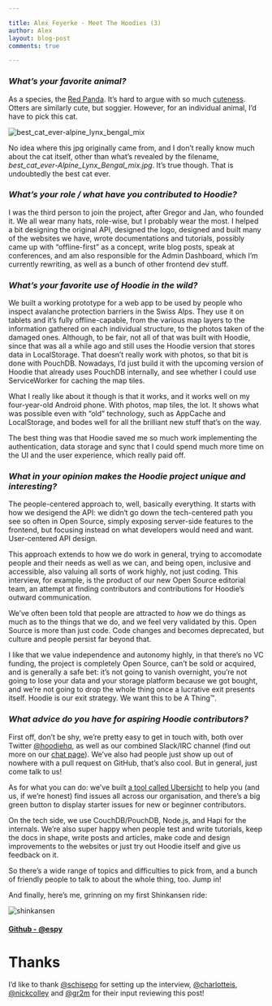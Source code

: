 ```yaml
---

title: Alex Feyerke - Meet The Hoodies (3)
author: Alex
layout: blog-post
comments: true

---
```


### *What’s your favorite animal?*

As a species, the [Red Panda](https://en.wikipedia.org/wiki/Red_panda). It’s hard to argue with so much [cuteness](https://www.youtube.com/watch?v=oimTxlCi36E). Otters are similarly cute, but soggier. However, for an individual animal, I’d have to pick this cat.

![best_cat_ever-alpine_lynx_bengal_mix](https://cloud.githubusercontent.com/assets/391124/11560190/ff514c5a-99be-11e5-975c-32dfb9d95417.jpg)

No idea where this jpg originally came from, and I don’t really know much about the cat itself, other than what’s revealed by the filename, *best_cat_ever-Alpine_Lynx_Bengal_mix.jpg*. It’s true though. That is undoubtedly the best cat ever.

### *What’s your role / what have you contributed to Hoodie?*

I was the third person to join the project, after Gregor and Jan, who founded it. We all wear many hats, role-wise, but I probably wear the most. I helped a bit designing the original API, designed the logo, designed and built many of the websites we have, wrote documentations and tutorials, possibly came up with “offline-first” as a concept, write blog posts, speak at conferences, and am also responsible for the Admin Dashboard, which I’m currently rewriting, as well as a bunch of other frontend dev stuff.

### *What’s your favorite use of Hoodie in the wild?*

We built a working prototype for a web app to be used by people who inspect avalanche protection barriers in the Swiss Alps. They use it on tablets and it’s fully offline-capable, from the various map layers to the information gathered on each individual structure, to the photos taken of the damaged ones. Although, to be fair, not all of that was built with Hoodie, since that was all a while ago and still uses the Hoodie version that stores data in LocalStorage. That doesn’t really work with photos, so that bit is done with PouchDB. Nowadays, I’d just build it with the upcoming version of Hoodie that already uses PouchDB internally, and see whether I could use ServiceWorker for caching the map tiles.

What I really like about it though is that it works, and it works well on my four-year-old Android phone. With photos, map tiles, the lot. It shows what was possible even with “old” technology, such as AppCache and LocalStorage, and bodes well for all the brilliant new stuff that’s on the way.

The best thing was that Hoodie saved me so much work implementing the authentication, data storage and sync that I could spend much more time on the UI and the user experience, which really paid off.

### *What in your opinion makes the Hoodie project unique and interesting?*

The people-centered approach to, well, basically everything. It starts with how we desigend the API: we didn‘t go down the tech-centered path you see so often in Open Source, simply exposing server-side features to the frontend, but focusing instead on what developers would need and want. User-centered API design.

This approach extends to how we do work in general, trying to accomodate people and their needs as well as we can, and being open, inclusive and accessible, also valuing all sorts of work highly, not just coding. This interview, for example, is the product of our new Open Source editorial team, an attempt at finding contributors and contributions for Hoodie’s outward communication.

We’ve often been told that people are attracted to _how_ we do things as much as to the things that we do, and we feel very validated by this. Open Source is more than just code. Code changes and becomes deprecated, but culture and people persist far beyond that.

I like that we value independence and autonomy highly, in that there’s no VC funding, the project is completely Open Source, can’t be sold or acquired, and is generally a safe bet: it’s not going to vanish overnight, you’re not going to lose your data and your storage platform because we got bought, and we’re not going to drop the whole thing once a lucrative exit presents itself. Hoodie is our exit strategy. We want this to be A Thing™.

### *What advice do you have for aspiring Hoodie contributors?*

First off, don’t be shy, we’re pretty easy to get in touch with, both over Twitter [@hoodiehq](https://twitter.com/hoodiehq), as well as our combined Slack/IRC channel (find out more on our [chat page](http://hood.ie/chat/)). We’ve also had people just show up out of nowhere with a pull request on GitHub, that’s also cool. But in general, just come talk to us!

As for what you can do: we’ve built [a tool called Ubersicht](http://espy.github.io/ubersicht/#hoodiehq) to help you (and us, if we’re honest) find issues all across our organisation, and there’s a big green button to display starter issues for new or beginner contributors.

On the tech side, we use CouchDB/PouchDB, Node.js, and Hapi for the internals. We’re also super happy when people test and write tutorials, keep the docs in shape, write posts and articles, make code and design improvements to the websites or just try out Hoodie itself and give us feedback on it.

So there’s a wide range of topics and difficulties to pick from, and a bunch of friendly people to talk to about the whole thing, too. Jump in!

And finally, here’s me, grinning on my first Shinkansen ride:

![shinkansen](https://cloud.githubusercontent.com/assets/391124/11560507/567f3f1c-99c1-11e5-8454-a4a7497c06aa.jpg)

#### [Github - @espy](https://github.com/espy)

# Thanks

I’d like to thank [@schisepo](https://github.com/schisepo) for setting up the interview, [@charlotteis](https://github.com/charlotteis), [@nickcolley](https://github.com/nickcolley) and [@gr2m](https://github.com/gr2m) for their input reviewing this post!
